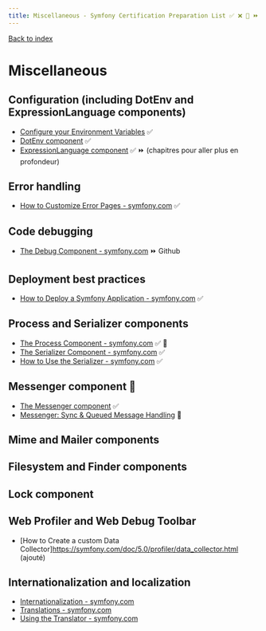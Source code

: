 ```yaml
---
title: Miscellaneous - Symfony Certification Preparation List ✅ ❌ 🌈 ⏩ 🤡
---
```

[Back to index](../readme.md#table-of-contents)

# Miscellaneous

##  Configuration (including DotEnv and ExpressionLanguage components) 

- [Configure your Environment Variables](https://symfony.com/doc/5.0/deployment.html#b-configure-your-environment-variables) ✅ 
- [DotEnv component](https://github.com/symfony/dotenv) ✅ 
- [ExpressionLanguage component](https://symfony.com/doc/5.0/components/expression_language.html) ✅ ⏩ (chapitres pour aller plus en profondeur)

## Error handling
- [How to Customize Error Pages - symfony.com](https://symfony.com/doc/5.0/controller/error_pages.html) ✅ 

## Code debugging
- [The Debug Component - symfony.com](https://github.com/symfony/error-handler) ⏩ Github

## Deployment best practices
- [How to Deploy a Symfony Application - symfony.com](https://symfony.com/doc/5.0/deployment.html) ✅ 

## Process and Serializer components
- [The Process Component - symfony.com](https://symfony.com/doc/5.0/components/process.html) ✅ 🤡
- [The Serializer Component - symfony.com](https://symfony.com/doc/5.0/components/serializer.html) ✅  
- [How to Use the Serializer - symfony.com](https://symfony.com/doc/5.0/serializer.html) ✅

## Messenger component 🌈
- [The Messenger component](https://symfony.com/doc/5.0/components/messenger.html) ✅
- [Messenger: Sync & Queued Message Handling](https://symfony.com/doc/5.0/messenger.html) 🌈

## Mime and Mailer components

## Filesystem and Finder components

## Lock component

## Web Profiler and Web Debug Toolbar
- [How to Create a custom Data Collector]https://symfony.com/doc/5.0/profiler/data_collector.html (ajouté)

## Internationalization and localization
- [Internationalization - symfony.com](https://symfony.com/doc/5.0/best_practices/i18n.html)
- [Translations - symfony.com](https://symfony.com/doc/5.0/translation.html)
- [Using the Translator - symfony.com](https://symfony.com/doc/5.0/components/translation/usage.html)
